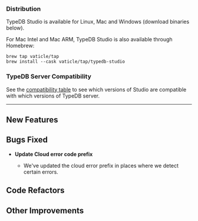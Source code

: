### Distribution

TypeDB Studio is available for Linux, Mac and Windows (download binaries below).

For Mac Intel and Mac ARM, TypeDB Studio is also available through Homebrew:

```
brew tap vaticle/tap
brew install --cask vaticle/tap/typedb-studio
```

### TypeDB Server Compatibility

See the [compatibility table](https://typedb.com/docs/typedb/connecting/studio#_version_compatibility) to see
which versions of Studio are compatible with which versions of TypeDB server.

---


## New Features


## Bugs Fixed
- **Update Cloud error code prefix**
  
  * We've updated the cloud error prefix in places where we detect certain errors.
  
  

## Code Refactors


## Other Improvements

    

